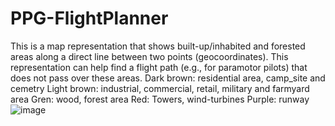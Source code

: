 # PPG-FlightPlanner
This is a map representation that shows built-up/inhabited and forested areas along a direct line between two points (geocoordinates). This representation can help find a flight path (e.g., for paramotor pilots) that does not pass over these areas.
Dark brown: residential area, camp_site and cemetry
Light brown: industrial, commercial, retail, military and farmyard area
Gren: wood, forest area
Red: Towers, wind-turbines
Purple: runway
![image](https://github.com/user-attachments/assets/7ca34acd-b53a-49f9-894c-0607178e2cd5)

